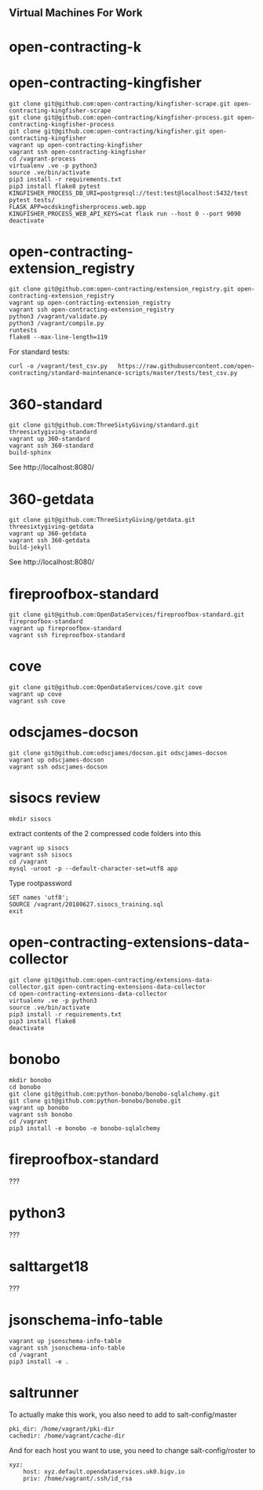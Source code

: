 ## Virtual Machines For Work

# open-contracting-k

# open-contracting-kingfisher

    git clone git@github.com:open-contracting/kingfisher-scrape.git open-contracting-kingfisher-scrape
    git clone git@github.com:open-contracting/kingfisher-process.git open-contracting-kingfisher-process
    git clone git@github.com:open-contracting/kingfisher.git open-contracting-kingfisher
    vagrant up open-contracting-kingfisher
    vagrant ssh open-contracting-kingfisher
    cd /vagrant-process
    virtualenv .ve -p python3
    source .ve/bin/activate
    pip3 install -r requirements.txt
    pip3 install flake8 pytest
    KINGFISHER_PROCESS_DB_URI=postgresql://test:test@localhost:5432/test pytest tests/
    FLASK_APP=ocdskingfisherprocess.web.app KINGFISHER_PROCESS_WEB_API_KEYS=cat flask run --host 0 --port 9090
    deactivate

# open-contracting-extension_registry

    git clone git@github.com:open-contracting/extension_registry.git open-contracting-extension_registry
    vagrant up open-contracting-extension_registry
    vagrant ssh open-contracting-extension_registry
    python3 /vagrant/validate.py
    python3 /vagrant/compile.py
    runtests
    flake8 --max-line-length=119


For standard tests:

    curl -o /vagrant/test_csv.py   https://raw.githubusercontent.com/open-contracting/standard-maintenance-scripts/master/tests/test_csv.py


# 360-standard

    git clone git@github.com:ThreeSixtyGiving/standard.git threesixtygiving-standard
    vagrant up 360-standard
    vagrant ssh 360-standard
    build-sphinx

See http://localhost:8080/



# 360-getdata

    git clone git@github.com:ThreeSixtyGiving/getdata.git threesixtygiving-getdata
    vagrant up 360-getdata
    vagrant ssh 360-getdata
    build-jekyll

See http://localhost:8080/

# fireproofbox-standard


    git clone git@github.com:OpenDataServices/fireproofbox-standard.git fireproofbox-standard
    vagrant up fireproofbox-standard
    vagrant ssh fireproofbox-standard

# cove


    git clone git@github.com:OpenDataServices/cove.git cove
    vagrant up cove
    vagrant ssh cove

# odscjames-docson

    git clone git@github.com:odscjames/docson.git odscjames-docson
    vagrant up odscjames-docson
    vagrant ssh odscjames-docson

# sisocs review

    mkdir sisocs

extract contents of the 2 compressed code folders into this

    vagrant up sisocs
    vagrant ssh sisocs
    cd /vagrant
    mysql -uroot -p --default-character-set=utf8 app

Type rootpassword

    SET names 'utf8';
    SOURCE /vagrant/20180627.sisocs_training.sql
    exit


# open-contracting-extensions-data-collector

    git clone git@github.com:open-contracting/extensions-data-collector.git open-contracting-extensions-data-collector
    cd open-contracting-extensions-data-collector
    virtualenv .ve -p python3
    source .ve/bin/activate
    pip3 install -r requirements.txt
    pip3 install flake8
    deactivate

# bonobo

    mkdir bonobo
    cd bonobo
    git clone git@github.com:python-bonobo/bonobo-sqlalchemy.git
    git clone git@github.com:python-bonobo/bonobo.git
    vagrant up bonobo
    vagrant ssh bonobo
    cd /vagrant
    pip3 install -e bonobo -e bonobo-sqlalchemy

# fireproofbox-standard

???

# python3

???

# salttarget18

???

# jsonschema-info-table


    vagrant up jsonschema-info-table
    vagrant ssh jsonschema-info-table
    cd /vagrant
    pip3 install -e .


# saltrunner

To actually make this work, you also need to add to salt-config/master


    pki_dir: /home/vagrant/pki-dir
    cachedir: /home/vagrant/cache-dir

And for each host you want to use, you need to change salt-config/roster to

    xyz:
        host: xyz.default.opendataservices.uk0.bigv.io
        priv: /home/vagrant/.ssh/id_rsa
